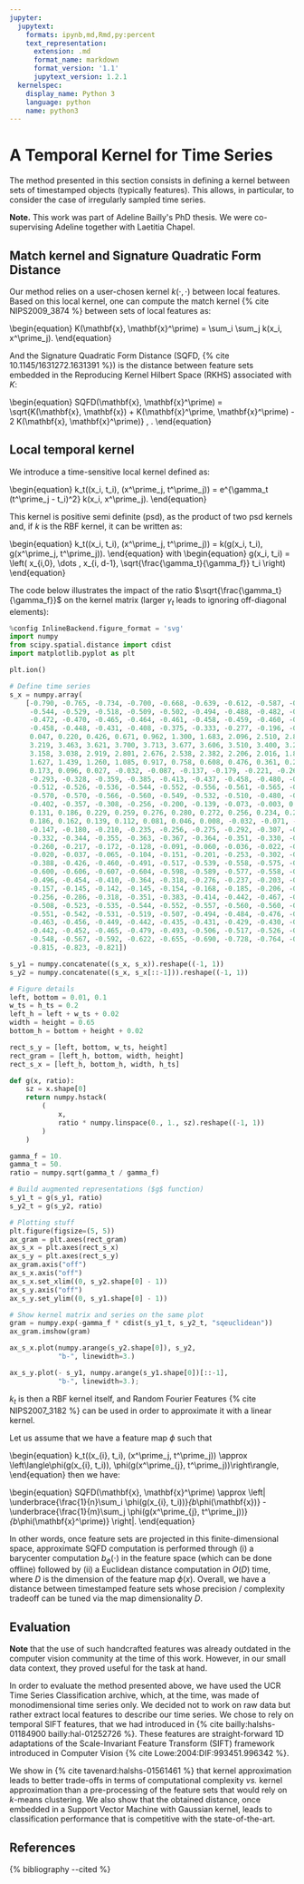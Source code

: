 ```yaml
---
jupyter:
  jupytext:
    formats: ipynb,md,Rmd,py:percent
    text_representation:
      extension: .md
      format_name: markdown
      format_version: '1.1'
      jupytext_version: 1.2.1
  kernelspec:
    display_name: Python 3
    language: python
    name: python3
---
```


# A Temporal Kernel for Time Series

The method presented in this section consists in defining a kernel between
sets of timestamped objects (typically features).
This allows, in particular, to consider the case of irregularly sampled time
series.

<!-- #region {"tags": ["popout"]} -->
**Note.** This work was part of Adeline Bailly's PhD thesis.
We were co-supervising Adeline together with Laetitia Chapel.
<!-- #endregion -->

## Match kernel and Signature Quadratic Form Distance

Our method relies on a user-chosen kernel $k(\cdot,\cdot)$ between local
features.
Based on this local kernel, one can compute the match kernel
{% cite NIPS2009_3874 %} between sets of local features as:

\begin{equation}
    K(\mathbf{x}, \mathbf{x}^\prime) = \sum_i \sum_j k(x_i, x^\prime_j).
\end{equation}

And the Signature Quadratic Form Distance (SQFD,
{% cite 10.1145/1631272.1631391 %}) is the distance
between feature sets embedded in the Reproducing Kernel Hilbert Space (RKHS)
associated with $K$:

\begin{equation}
    SQFD(\mathbf{x}, \mathbf{x}^\prime) =
        \sqrt{K(\mathbf{x}, \mathbf{x})
              + K(\mathbf{x}^\prime, \mathbf{x}^\prime)
              - 2 K(\mathbf{x}, \mathbf{x}^\prime)}
        \, .
\end{equation}

## Local temporal kernel

We introduce a time-sensitive local kernel defined as:

\begin{equation}
    k_t((x_i, t_i), (x^\prime_j, t^\prime_j)) = e^{\gamma_t (t^\prime_j - t_i)^2} k(x_i, x^\prime_j).
\end{equation}

This kernel is positive semi definite (psd), as the product of two psd kernels
and, if $k$ is the RBF kernel, it can be written as:

\begin{equation}
    k_t((x_i, t_i), (x^\prime_j, t^\prime_j)) = k(g(x_i, t_i), g(x^\prime_j, t^\prime_j)).
\end{equation}
with
\begin{equation}
g(x_i, t_i) = \left( x_{i,0}, \dots , x_{i, d-1},
                            \sqrt{\frac{\gamma_t}{\gamma_f}} t_i \right)
\end{equation}

The code below illustrates the impact of the ratio
$\sqrt{\frac{\gamma_t}{\gamma_f}}$ on the kernel matrix (larger $\gamma_t$
leads to ignoring off-diagonal elements):

```python tags=["hide_input"]
%config InlineBackend.figure_format = 'svg'
import numpy
from scipy.spatial.distance import cdist
import matplotlib.pyplot as plt

plt.ion()

# Define time series
s_x = numpy.array(
    [-0.790, -0.765, -0.734, -0.700, -0.668, -0.639, -0.612, -0.587, -0.564,
     -0.544, -0.529, -0.518, -0.509, -0.502, -0.494, -0.488, -0.482, -0.475,
     -0.472, -0.470, -0.465, -0.464, -0.461, -0.458, -0.459, -0.460, -0.459,
     -0.458, -0.448, -0.431, -0.408, -0.375, -0.333, -0.277, -0.196, -0.090,
     0.047, 0.220, 0.426, 0.671, 0.962, 1.300, 1.683, 2.096, 2.510, 2.895,
     3.219, 3.463, 3.621, 3.700, 3.713, 3.677, 3.606, 3.510, 3.400, 3.280,
     3.158, 3.038, 2.919, 2.801, 2.676, 2.538, 2.382, 2.206, 2.016, 1.821,
     1.627, 1.439, 1.260, 1.085, 0.917, 0.758, 0.608, 0.476, 0.361, 0.259,
     0.173, 0.096, 0.027, -0.032, -0.087, -0.137, -0.179, -0.221, -0.260,
     -0.293, -0.328, -0.359, -0.385, -0.413, -0.437, -0.458, -0.480, -0.498,
     -0.512, -0.526, -0.536, -0.544, -0.552, -0.556, -0.561, -0.565, -0.568,
     -0.570, -0.570, -0.566, -0.560, -0.549, -0.532, -0.510, -0.480, -0.443,
     -0.402, -0.357, -0.308, -0.256, -0.200, -0.139, -0.073, -0.003, 0.066,
     0.131, 0.186, 0.229, 0.259, 0.276, 0.280, 0.272, 0.256, 0.234, 0.209,
     0.186, 0.162, 0.139, 0.112, 0.081, 0.046, 0.008, -0.032, -0.071, -0.110,
     -0.147, -0.180, -0.210, -0.235, -0.256, -0.275, -0.292, -0.307, -0.320,
     -0.332, -0.344, -0.355, -0.363, -0.367, -0.364, -0.351, -0.330, -0.299,
     -0.260, -0.217, -0.172, -0.128, -0.091, -0.060, -0.036, -0.022, -0.016,
     -0.020, -0.037, -0.065, -0.104, -0.151, -0.201, -0.253, -0.302, -0.347,
     -0.388, -0.426, -0.460, -0.491, -0.517, -0.539, -0.558, -0.575, -0.588,
     -0.600, -0.606, -0.607, -0.604, -0.598, -0.589, -0.577, -0.558, -0.531,
     -0.496, -0.454, -0.410, -0.364, -0.318, -0.276, -0.237, -0.203, -0.176,
     -0.157, -0.145, -0.142, -0.145, -0.154, -0.168, -0.185, -0.206, -0.230,
     -0.256, -0.286, -0.318, -0.351, -0.383, -0.414, -0.442, -0.467, -0.489,
     -0.508, -0.523, -0.535, -0.544, -0.552, -0.557, -0.560, -0.560, -0.557,
     -0.551, -0.542, -0.531, -0.519, -0.507, -0.494, -0.484, -0.476, -0.469,
     -0.463, -0.456, -0.449, -0.442, -0.435, -0.431, -0.429, -0.430, -0.435,
     -0.442, -0.452, -0.465, -0.479, -0.493, -0.506, -0.517, -0.526, -0.535,
     -0.548, -0.567, -0.592, -0.622, -0.655, -0.690, -0.728, -0.764, -0.795,
     -0.815, -0.823, -0.821])

s_y1 = numpy.concatenate((s_x, s_x)).reshape((-1, 1))
s_y2 = numpy.concatenate((s_x, s_x[::-1])).reshape((-1, 1))

# Figure details
left, bottom = 0.01, 0.1
w_ts = h_ts = 0.2
left_h = left + w_ts + 0.02
width = height = 0.65
bottom_h = bottom + height + 0.02

rect_s_y = [left, bottom, w_ts, height]
rect_gram = [left_h, bottom, width, height]
rect_s_x = [left_h, bottom_h, width, h_ts]
```

```python
def g(x, ratio):
    sz = x.shape[0]
    return numpy.hstack(
        (
            x,
            ratio * numpy.linspace(0., 1., sz).reshape((-1, 1))
        )
    )

gamma_f = 10.
gamma_t = 50.
ratio = numpy.sqrt(gamma_t / gamma_f)

# Build augmented representations ($g$ function)
s_y1_t = g(s_y1, ratio)
s_y2_t = g(s_y2, ratio)

# Plotting stuff
plt.figure(figsize=(5, 5))
ax_gram = plt.axes(rect_gram)
ax_s_x = plt.axes(rect_s_x)
ax_s_y = plt.axes(rect_s_y)
ax_gram.axis("off")
ax_s_x.axis("off")
ax_s_x.set_xlim((0, s_y2.shape[0] - 1))
ax_s_y.axis("off")
ax_s_y.set_ylim((0, s_y1.shape[0] - 1))

# Show kernel matrix and series on the same plot
gram = numpy.exp(-gamma_f * cdist(s_y1_t, s_y2_t, "sqeuclidean"))
ax_gram.imshow(gram)

ax_s_x.plot(numpy.arange(s_y2.shape[0]), s_y2,
            "b-", linewidth=3.)

ax_s_y.plot(- s_y1, numpy.arange(s_y1.shape[0])[::-1],
            "b-", linewidth=3.);
```

$k_t$ is then a RBF kernel itself, and
Random Fourier Features {% cite NIPS2007_3182 %} can be
used in order to approximate it with a linear kernel.

Let us assume that we have a feature map $\phi$ such that

\begin{equation}
k_t((x_{i}, t_i), (x^\prime_j, t^\prime_j)) \approx
    \left\langle\phi(g(x_{i}, t_i)),
        \phi(g(x^\prime_{j}, t^\prime_j))\right\rangle,
\end{equation}
then we have:

\begin{equation}
SQFD(\mathbf{x}, \mathbf{x}^\prime) \approx \left\|
    \underbrace{\frac{1}{n}\sum_i \phi(g(x_{i}, t_i))}_{b_\phi(\mathbf{x})} -
    \underbrace{\frac{1}{m}\sum_j
        \phi(g(x^\prime_{j}, t^\prime_j))}_{b_\phi(\mathbf{x}^\prime)}
    \right\|.
\end{equation}

In other words, once feature sets are projected in this finite-dimensional
space, approximate SQFD computation is performed through (i) a barycenter
computation $b_\phi(\cdot)$ in the feature space (which can be done offline)
followed by (ii) a Euclidean distance computation in $O(D)$ time, where $D$ is
the dimension of the feature map $\phi(x)$.
Overall, we have a distance between timestamped feature sets whose
precision / complexity tradeoff can be tuned via the map dimensionality $D$.

## Evaluation

<!-- #region {"tags": ["popout"]} -->
**Note** that the use of such handcrafted features was already outdated in the
computer vision community at the time of this work.
However, in our small data context, they proved useful for the task at hand.
<!-- #endregion -->

In order to evaluate the method presented above, we have used the UCR Time
Series Classification archive, which, at the time, was made of monodimensional
time series only.
We decided not to work on raw data but rather extract local features to
describe our time series.
We chose to rely on temporal SIFT features, that we had introduced in
{% cite bailly:halshs-01184900 bailly:hal-01252726 %}.
These features are straight-forward 1D adaptations of the Scale-Invariant
Feature Transform (SIFT) framework introduced in Computer Vision
{% cite Lowe:2004:DIF:993451.996342 %}.

We show in {% cite tavenard:halshs-01561461 %} that kernel approximation
leads to better trade-offs in terms of computational
complexity _vs._ kernel approximation than a pre-processing of the feature sets
that would rely on $k$-means clustering.
We also show that the obtained distance, once embedded in a Support Vector
Machine with Gaussian kernel, leads to classification performance that is
competitive with the state-of-the-art.

## References

{% bibliography --cited %}
